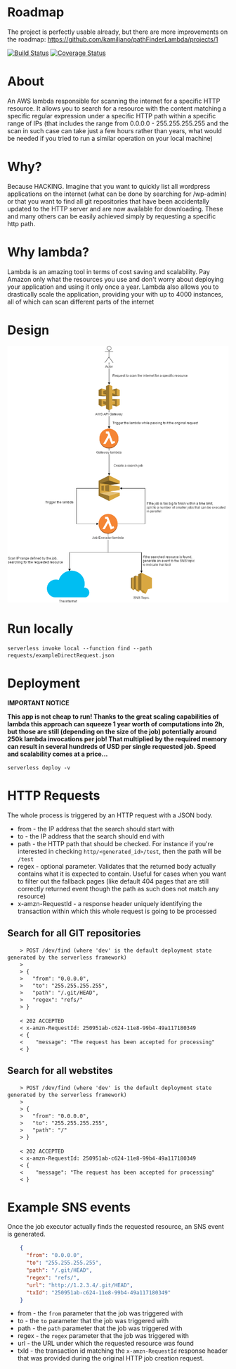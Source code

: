 # Roadmap

The project is perfectly usable already, but there are more improvements on the roadmap:
https://github.com/kamiljano/pathFinderLambda/projects/1

[![Build Status](https://travis-ci.org/kamiljano/pathFinderLambda.svg?branch=master)](https://travis-ci.org/kamiljano/pathFinderLambda)
[![Coverage Status](https://coveralls.io/repos/github/kamiljano/pathFinderLambda/badge.svg?branch=master)](https://coveralls.io/github/kamiljano/pathFinderLambda?branch=master)

# About

An AWS lambda responsible for scanning the internet for a specific HTTP resource.
It allows you to search for a resource with the content 
matching a specific regular expression under a specific 
HTTP path within a specific range of IPs
(that includes the range from 0.0.0.0 - 255.255.255.255 and the scan in such case can take just a few hours
rather than years, what would be needed if you tried to run a similar operation on your local machine)

# Why?

Because HACKING. Imagine that you want to quickly list all wordpress applications on the internet
(what can be done by searching for <allIPs>/wp-admin) or that you want to find all git repositories
that have been accidentally updated to the HTTP server and are now available for downloading. These and many
others can be easily achieved simply by requesting a specific http path. 

# Why lambda?

Lambda is an amazing tool in terms of cost saving and scalability. Pay Amazon only what the resources you use
and don't worry about deploying your application and using it only once a year.
Lambda also allows you to drastically scale the application, providing your with up to 4000 instances,
all of which can scan different parts of the internet

# Design

![Design](./docs/pathFinderLogic.png "Design")

# Run locally

```commandline
serverless invoke local --function find --path requests/exampleDirectRequest.json
```

# Deployment 

**IMPORTANT NOTICE**

**This app is not cheap to run! Thanks to the great scaling capabilities of lambda this approach can squeeze 1 year worth
of computations into 2h, but those are still (depending on the size of the job) potentially around 250k lambda invocations per job!
That multiplied by the required memory can result in several hundreds of USD per single requested job. Speed and scalability comes at a price...**

```commandline
serverless deploy -v
```

# HTTP Requests

The whole process is triggered by an HTTP request with a JSON body.

* from - the IP address that the search should start with
* to - the IP address that the search should end with
* path - the HTTP path that should be checked. For instance if you're interested in checking `http/<generated_id>/test`,
then the path will be `/test`
* regex - optional parameter. Validates that the returned body actually contains what it is expected to contain.
Useful for cases when you want to filter out the fallback pages (like default 404 pages that are still correctly returned event though
the path as such does not match any resource)
* x-amzn-RequestId - a response header uniquely identifying the transaction within which this 
whole request is going to be processed

## Search for all GIT repositories

```
    > POST /dev/find (where 'dev' is the default deployment state generated by the serverless framework)
    > 
    > {
    >   "from": "0.0.0.0",
    >   "to": "255.255.255.255",
    >   "path": "/.git/HEAD",
    >   "regex": "refs/"
    > }
    
    < 202 ACCEPTED
    < x-amzn-RequestId: 250951ab-c624-11e8-99b4-49a117180349
    < {
    <    "message": "The request has been accepted for processing"
    < }
```

## Search for all webstites

```
    > POST /dev/find (where 'dev' is the default deployment state generated by the serverless framework)
    > 
    > {
    >   "from": "0.0.0.0",
    >   "to": "255.255.255.255",
    >   "path": "/"
    > }
    
    < 202 ACCEPTED
    < x-amzn-RequestId: 250951ab-c624-11e8-99b4-49a117180349
    < {
    <    "message": "The request has been accepted for processing"
    < }
```

# Example SNS events

Once the job executor actually finds the requested resource, an SNS event is generated.

```json
    {
      "from": "0.0.0.0",
      "to": "255.255.255.255",
      "path": "/.git/HEAD",
      "regex": "refs/",
      "url": "http://1.2.3.4/.git/HEAD",
      "txId": "250951ab-c624-11e8-99b4-49a117180349"
    }
```

* from - the `from` parameter that the job was triggered with
* to - the `to` parameter that the job was triggered with
* path - the `path` parameter that the job was triggered with
* regex - the `regex` parameter that the job was triggered with
* url - the URL under which the requested resource was found
* txId - the transaction id matching the `x-amzn-RequestId` response header 
that was provided during the original HTTP job creation request.